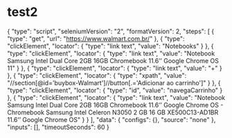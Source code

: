 # test2

{
  "type": "script",
  "seleniumVersion": "2",
  "formatVersion": 2,
  "steps": [
    {
      "type": "get",
      "url": "https://www.walmart.com.br/"
    },
    {
      "type": "clickElement",
      "locator": {
        "type": "link text",
        "value": "Notebooks"
      }
    },
    {
      "type": "clickElement",
      "locator": {
        "type": "link text",
        "value": "Notebook Samsung Intel Dual Core 2GB 16GB Chromebook 11.6’’ Google Chrome OS   11"
      }
    },
    {
      "type": "clickElement",
      "locator": {
        "type": "link text",
        "value": "+"
      }
    },
    {
      "type": "clickElement",
      "locator": {
        "type": "xpath",
        "value": "//section[@id='buybox-Walmart']//button[.='Adicionar ao carrinho']"
      }
    },
    {
      "type": "clickElement",
      "locator": {
        "type": "id",
        "value": "navegaCarrinho"
      }
    },
    {
      "type": "clickElement",
      "locator": {
        "type": "link text",
        "value": "Notebook Samsung Intel Dual Core 2GB 16GB Chromebook 11.6’’ Google Chrome OS - Chromebook Samsung Intel Celeron N3050 2 GB 16 GB XE500C13-AD1BR 11.6’’ Google Chrome OS"
      }
    }
  ],
  "data": {
    "configs": {},
    "source": "none"
  },
  "inputs": [],
  "timeoutSeconds": 60
}
